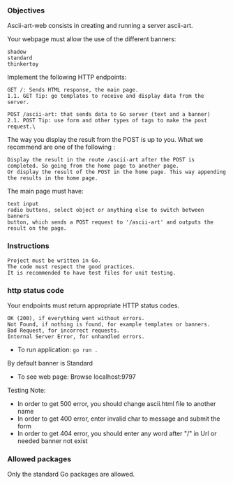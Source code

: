 ### Objectives

   Ascii-art-web consists in creating and running a server ascii-art.

Your webpage must allow the use of the different banners:

    shadow
    standard
    thinkertoy

Implement the following HTTP endpoints:

    GET /: Sends HTML response, the main page.
    1.1. GET Tip: go templates to receive and display data from the server.

    POST /ascii-art: that sends data to Go server (text and a banner)
    2.1. POST Tip: use form and other types of tags to make the post request.\

The way you display the result from the POST is up to you. What we recommend are one of the following :

    Display the result in the route /ascii-art after the POST is completed. So going from the home page to another page.
    Or display the result of the POST in the home page. This way appending the results in the home page.

The main page must have:

    text input
    radio buttons, select object or anything else to switch between banners
    button, which sends a POST request to '/ascii-art' and outputs the result on the page.

### Instructions

    Project must be written in Go.
    The code must respect the good practices.
    It is recommended to have test files for unit testing.

### http status code

Your endpoints must return appropriate HTTP status codes.

    OK (200), if everything went without errors.
    Not Found, if nothing is found, for example templates or banners.
    Bad Request, for incorrect requests.
    Internal Server Error, for unhandled errors.

- To run application:
`
go run .
`

By default banner is Standard
- To see web page:
Browse localhost:9797

Testing Note:
- In order to get 500 error, you should change ascii.html file to another name
- In order to get 400 error, enter invalid char to message and submit the form
- In order to get 404 error, you should enter any word after "/" in Url or needed banner not exist


### Allowed packages

Only the standard Go packages are allowed.
